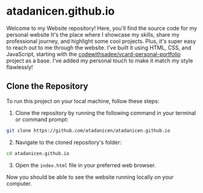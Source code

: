 # atadanicen.github.io

Welcome to my Website repository! Here, you'll find the source code for my personal website It's the place where I showcase my skills, share my professional journey, and highlight some cool projects. Plus, it's super easy to reach out to me through the website. I've built it using HTML, CSS, and JavaScript, starting with the [codewithsadee/vcard-personal-portfolio](https://github.com/codewithsadee/vcard-personal-portfolio) project as a base. I've added my personal touch to make it match my style flawlessly!

## Clone the Repository

To run this project on your local machine, follow these steps:

1. Clone the repository by running the following command in your terminal or command prompt:

```bash 
git clone https://github.com/atadanicen/atadanicen.github.io
```

2. Navigate to the cloned repository's folder:

```bash 
cd atadanicen.github.io
```

3. Open the `index.html` file in your preferred web browser.

Now you should be able to see the website running locally on your computer.

